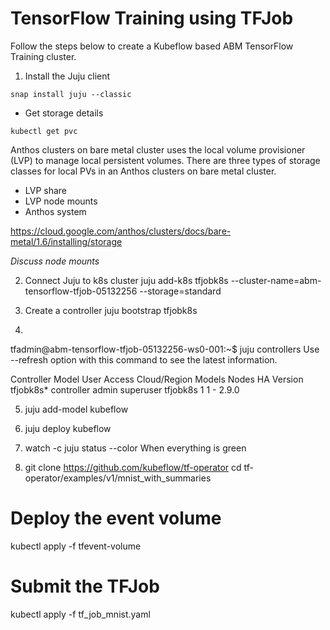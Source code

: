 # TensorFlow Training using TFJob
Follow the steps below to create a Kubeflow based ABM TensorFlow Training cluster.

1. Install the Juju client

```
snap install juju --classic
```

* Get storage details

```
kubectl get pvc
```

Anthos clusters on bare metal cluster uses the local volume provisioner (LVP) to manage local persistent volumes. There are three types of storage classes for local PVs in an Anthos clusters on bare metal cluster. 
* LVP share
* LVP node mounts
* Anthos system

https://cloud.google.com/anthos/clusters/docs/bare-metal/1.6/installing/storage

*Discuss node mounts*

2. Connect Juju to k8s cluster
juju add-k8s tfjobk8s --cluster-name=abm-tensorflow-tfjob-05132256 --storage=standard

3. Create a controller
juju bootstrap tfjobk8s

4.
tfadmin@abm-tensorflow-tfjob-05132256-ws0-001:~$ juju controllers
Use --refresh option with this command to see the latest information.

Controller  Model       User   Access     Cloud/Region  Models  Nodes  HA  Version
tfjobk8s*   controller  admin  superuser  tfjobk8s           1      1   -  2.9.0  

5. juju add-model kubeflow

6. juju deploy kubeflow

7. watch -c juju status --color
When everything is green

8. git clone https://github.com/kubeflow/tf-operator
cd tf-operator/examples/v1/mnist_with_summaries
# Deploy the event volume
kubectl apply -f tfevent-volume
# Submit the TFJob
kubectl apply -f tf_job_mnist.yaml
